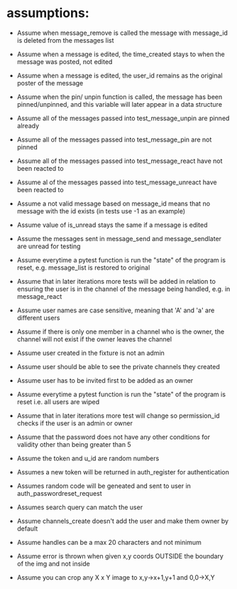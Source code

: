 # assumptions:

- Assume when message_remove is called the message with message_id is deleted from the messages list
- Assume when a message is edited, the time_created stays to when the message was posted, not edited
- Assume when a message is edited, the user_id remains as the original poster of the message
- Assume when the pin/ unpin function is called, the message has been pinned/unpinned, and this variable will later appear in a data structure
- Assume all of the messages passed into test_message_unpin are pinned already
- Assume all of the messages passed into test_message_pin are not pinned
- Assume all of the messages passed into test_message_react have not been reacted to
- Assume al of the messages passed into test_message_unreact have been reacted to
- Assume a not valid message based on message_id means that no message with the id exists (in tests use -1 as an example)
- Assume value of is_unread stays the same if a message is edited
- Assume the messages sent in message_send and message_sendlater are unread for testing
- Assume everytime a pytest function is run the "state" of the program is reset, e.g. message_list is restored to original
- Assume that in later iterations more tests will be added in relation to ensuring the user is in the channel of the message being handled, e.g. in message_react

- Assume user names are case sensitive, meaning that 'A' and 'a' are different users
- Assume if there is only one member in a channel who is the owner, the channel will not exist if the owner leaves the channel
- Assume user created in the fixture is not an admin
- Assume user should be able to see the private channels they created
- Assume user has to be invited first to be added as an owner
- Assume everytime a pytest function is run the "state" of the program is reset i.e. all users are wiped

- Assume that in later iterations more test will change so permission_id checks if the user is an admin or owner
- Assume that the password does not have any other conditions for validity other than being greater than 5
- Assume the token and u_id are random numbers
- Assumes a new token will be returned in auth_register for authentication
- Assumes random code will be geneated and sent to user in auth_passwordreset_request
- Assumes search query can match the user
- Assume channels_create doesn't add the user and make them owner by default
- Assume handles can be a max 20 characters and not minimum
- Assume error is thrown when given x,y coords OUTSIDE the boundary of the img and not inside
- Assume you can crop any X x Y image to x,y->x+1,y+1 and 0,0->X,Y
